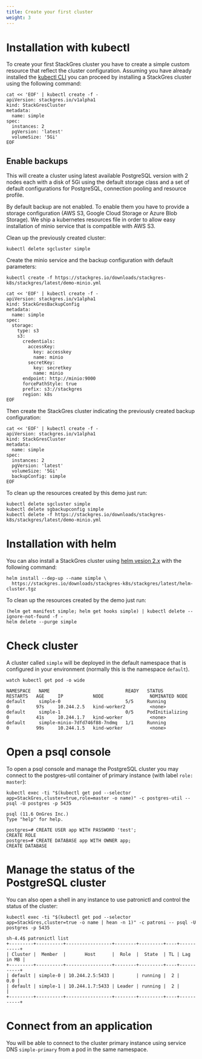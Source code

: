 ```yaml
---
title: Create your first cluster
weight: 3
---
```


# Installation with kubectl

To create your first StackGres cluster you have to create a simple custom resource that reflect
 the cluster configuration. Assuming you have already installed the
 [kubectl CLI](https://kubernetes.io/docs/tasks/tools/install-kubectl/) you can proceed by
 installing a StackGres cluster using the following command:

```shell
cat << 'EOF' | kubectl create -f -
apiVersion: stackgres.io/v1alpha1
kind: StackGresCluster
metadata:
  name: simple
spec:
  instances: 2
  pgVersion: 'latest'
  volumeSize: '5Gi'
EOF
```

## Enable backups

This will create a cluster using latest available PostgreSQL version with 2 nodes each with a disk
 of 5Gi using the default storage class and a set of default configurations for PostgreSQL,
 connection pooling and resource profile.

By default backup are not enabled. To enable them you have to provide a storage configuration (AWS S3,
 Google Cloud Storage or Azure Blob Storage). We ship a kubernetes resources file in order to allow
 easy installation of minio service that is compatible with AWS S3.

Clean up the previously created cluster:

```shell
kubectl delete sgcluster simple
```

Create the minio service and the backup configuration with default parameters:

```shell
kubectl create -f https://stackgres.io/downloads/stackgres-k8s/stackgres/latest/demo-minio.yml

cat << 'EOF' | kubectl create -f -
apiVersion: stackgres.io/v1alpha1
kind: StackGresBackupConfig
metadata:
  name: simple
spec:
  storage:
    type: s3
    s3:
      credentials:
        accessKey:
          key: accesskey
          name: minio
        secretKey:
          key: secretkey
          name: minio
      endpoint: http://minio:9000
      forcePathStyle: true
      prefix: s3://stackgres
      region: k8s
EOF
```

Then create the StackGres cluster indicating the previously created backup configuration:

```shell
cat << 'EOF' | kubectl create -f -
apiVersion: stackgres.io/v1alpha1
kind: StackGresCluster
metadata:
  name: simple
spec:
  instances: 2
  pgVersion: 'latest'
  volumeSize: '5Gi'
  backupConfig: simple
EOF
```

To clean up the resources created by this demo just run:

```
kubectl delete sgcluster simple
kubectl delete sgbackupconfig simple
kubectl delete -f https://stackgres.io/downloads/stackgres-k8s/stackgres/latest/demo-minio.yml
```

# Installation with helm

You can also install a StackGres cluster using [helm vesion 2.x](https://github.com/helm/helm/releases)
 with the following command:

```
helm install --dep-up --name simple \
  https://stackgres.io/downloads/stackgres-k8s/stackgres/latest/helm-cluster.tgz
```

To clean up the resources created by the demo just run:

```
(helm get manifest simple; helm get hooks simple) | kubectl delete --ignore-not-found -f -
helm delete --purge simple
```

# Check cluster

A cluster called `simple` will be deployed in the default namespace
 that is configured in your environment (normally this is the namespace `default`).

```
watch kubectl get pod -o wide
```

```
NAMESPACE   NAME                            READY   STATUS            RESTARTS   AGE     IP           NODE                 NOMINATED NODE
default     simple-0                        5/5     Running           0          97s     10.244.2.5   kind-worker2         <none>
default     simple-1                        0/5     PodInitializing   0          41s     10.244.1.7   kind-worker          <none>
default     simple-minio-7dfd746f88-7ndmq   1/1     Running           0          99s     10.244.1.5   kind-worker          <none>
```

# Open a psql console

To open a psql console and manage the PostgreSQL cluster you may connect to the postgres-util
 container of primary instance (with label `role: master`):

```
kubectl exec -ti "$(kubectl get pod --selector app=StackGres,cluster=true,role=master -o name)" -c postgres-util -- psql -U postgres -p 5435
```

```
psql (11.6 OnGres Inc.)
Type "help" for help.

postgres=# CREATE USER app WITH PASSWORD 'test';
CREATE ROLE
postgres=# CREATE DATABASE app WITH OWNER app;
CREATE DATABASE
```

# Manage the status of the PostgreSQL cluster

You can also open a shell in any instance to use patronictl and control the status of the cluster:

```
kubectl exec -ti "$(kubectl get pod --selector app=StackGres,cluster=true -o name | hean -n 1)" -c patroni -- psql -U postgres -p 5435
```

```
sh-4.4$ patronictl list
+---------+----------+-----------------+--------+---------+----+-----------+
| Cluster |  Member  |       Host      |  Role  |  State  | TL | Lag in MB |
+---------+----------+-----------------+--------+---------+----+-----------+
| default | simple-0 | 10.244.2.5:5433 |        | running |  2 |       0.0 |
| default | simple-1 | 10.244.1.7:5433 | Leader | running |  2 |           |
+---------+----------+-----------------+--------+---------+----+-----------+
```

# Connect from an application

You will be able to connect to the cluster primary instance using service DNS `simple-primary` from a pod in the same namespace.
